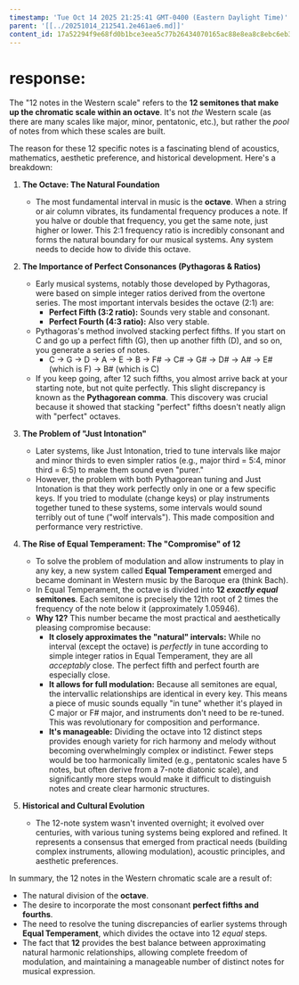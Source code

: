 ```yaml
---
timestamp: 'Tue Oct 14 2025 21:25:41 GMT-0400 (Eastern Daylight Time)'
parent: '[[../20251014_212541.2e461ae6.md]]'
content_id: 17a52294f9e68fd0b1bce3eea5c77b26434070165ac88e8ea8c8ebc6eb3dc81a
---
```


# response:

The "12 notes in the Western scale" refers to the **12 semitones that make up the chromatic scale within an octave**. It's not *the* Western scale (as there are many scales like major, minor, pentatonic, etc.), but rather the *pool* of notes from which these scales are built.

The reason for these 12 specific notes is a fascinating blend of acoustics, mathematics, aesthetic preference, and historical development. Here's a breakdown:

1. **The Octave: The Natural Foundation**
   * The most fundamental interval in music is the **octave**. When a string or air column vibrates, its fundamental frequency produces a note. If you halve or double that frequency, you get the same note, just higher or lower. This 2:1 frequency ratio is incredibly consonant and forms the natural boundary for our musical systems. Any system needs to decide how to divide this octave.

2. **The Importance of Perfect Consonances (Pythagoras & Ratios)**
   * Early musical systems, notably those developed by Pythagoras, were based on simple integer ratios derived from the overtone series. The most important intervals besides the octave (2:1) are:
     * **Perfect Fifth (3:2 ratio):** Sounds very stable and consonant.
     * **Perfect Fourth (4:3 ratio):** Also very stable.
   * Pythagoras's method involved stacking perfect fifths. If you start on C and go up a perfect fifth (G), then up another fifth (D), and so on, you generate a series of notes.
     * C -> G -> D -> A -> E -> B -> F# -> C# -> G# -> D# -> A# -> E# (which is F) -> B# (which is C)
   * If you keep going, after 12 such fifths, you almost arrive back at your starting note, but not quite perfectly. This slight discrepancy is known as the **Pythagorean comma**. This discovery was crucial because it showed that stacking "perfect" fifths doesn't neatly align with "perfect" octaves.

3. **The Problem of "Just Intonation"**
   * Later systems, like Just Intonation, tried to tune intervals like major and minor thirds to even simpler ratios (e.g., major third = 5:4, minor third = 6:5) to make them sound even "purer."
   * However, the problem with both Pythagorean tuning and Just Intonation is that they work perfectly only in one or a few specific keys. If you tried to modulate (change keys) or play instruments together tuned to these systems, some intervals would sound terribly out of tune ("wolf intervals"). This made composition and performance very restrictive.

4. **The Rise of Equal Temperament: The "Compromise" of 12**
   * To solve the problem of modulation and allow instruments to play in any key, a new system called **Equal Temperament** emerged and became dominant in Western music by the Baroque era (think Bach).
   * In Equal Temperament, the octave is divided into **12 *exactly equal* semitones**. Each semitone is precisely the 12th root of 2 times the frequency of the note below it (approximately 1.05946).
   * **Why 12?** This number became the most practical and aesthetically pleasing compromise because:
     * **It closely approximates the "natural" intervals:** While no interval (except the octave) is *perfectly* in tune according to simple integer ratios in Equal Temperament, they are all *acceptably* close. The perfect fifth and perfect fourth are especially close.
     * **It allows for full modulation:** Because all semitones are equal, the intervallic relationships are identical in every key. This means a piece of music sounds equally "in tune" whether it's played in C major or F# major, and instruments don't need to be re-tuned. This was revolutionary for composition and performance.
     * **It's manageable:** Dividing the octave into 12 distinct steps provides enough variety for rich harmony and melody without becoming overwhelmingly complex or indistinct. Fewer steps would be too harmonically limited (e.g., pentatonic scales have 5 notes, but often derive from a 7-note diatonic scale), and significantly more steps would make it difficult to distinguish notes and create clear harmonic structures.

5. **Historical and Cultural Evolution**
   * The 12-note system wasn't invented overnight; it evolved over centuries, with various tuning systems being explored and refined. It represents a consensus that emerged from practical needs (building complex instruments, allowing modulation), acoustic principles, and aesthetic preferences.

In summary, the 12 notes in the Western chromatic scale are a result of:

* The natural division of the **octave**.
* The desire to incorporate the most consonant **perfect fifths and fourths**.
* The need to resolve the tuning discrepancies of earlier systems through **Equal Temperament**, which divides the octave into 12 *equal* steps.
* The fact that **12** provides the best balance between approximating natural harmonic relationships, allowing complete freedom of modulation, and maintaining a manageable number of distinct notes for musical expression.
